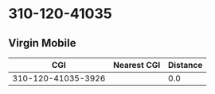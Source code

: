 # 310-120-41035
## Virgin Mobile


| CGI | Nearest CGI | Distance |
|-----|-------------|----------|
| 310-120-41035-3926 |  | 0.0 |
